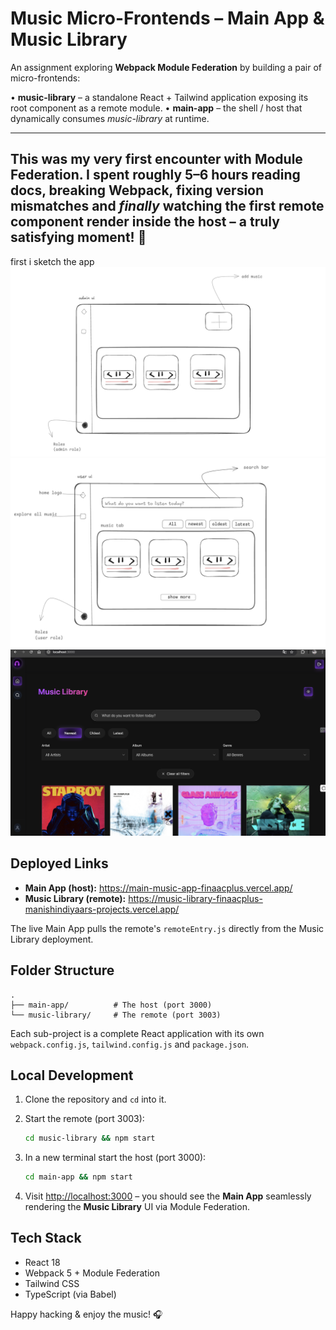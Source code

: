 # Music Micro-Frontends – Main App & Music Library

An assignment exploring **Webpack Module Federation** by building a pair of micro-frontends:

• **music-library** – a standalone React + Tailwind application exposing its root component as a remote module.
• **main-app** – the shell / host that dynamically consumes _music-library_ at runtime.

----
This was my very first encounter with Module Federation. I spent roughly **5–6 hours** reading docs, breaking Webpack, fixing version mismatches and _finally_ watching the first remote component render inside the host – a truly satisfying moment! 🎉
------

first i sketch the app 
![Admin Role UI](./ref/adminrole_ui.png)
![User Role UI](./ref/userrole_ui.png)
![Main App](./ref/actual_ui.png)


## Deployed Links

- **Main App (host):** <https://main-music-app-finaacplus.vercel.app/>
- **Music Library (remote):** <https://music-library-finaacplus-manishindiyaars-projects.vercel.app/>

The live Main App pulls the remote's `remoteEntry.js` directly from the Music Library deployment.

## Folder Structure

```text
.
├── main-app/          # The host (port 3000)
└── music-library/     # The remote (port 3003)
```

Each sub-project is a complete React application with its own `webpack.config.js`, `tailwind.config.js` and `package.json`.

## Local Development

1. Clone the repository and `cd` into it.

2. Start the remote (port 3003):
   ```bash
   cd music-library && npm start
   ```
3. In a new terminal start the host (port 3000):
   ```bash
   cd main-app && npm start
   ```
4. Visit <http://localhost:3000> – you should see the **Main App** seamlessly rendering the **Music Library** UI via Module Federation.


## Tech Stack

- React 18
- Webpack 5 + Module Federation
- Tailwind CSS
- TypeScript (via Babel)


Happy hacking & enjoy the music! 🎧